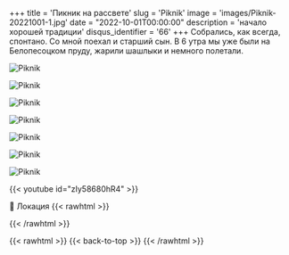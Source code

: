 +++
title = 'Пикник на рассвете'
slug = 'Piknik'
image = 'images/Piknik-20221001-1.jpg'
date = "2022-10-01T00:00:00"
description = 'начало хорошей традиции'
disqus_identifier = '66'
+++
Собрались, как всегда, спонтано. Со мной поехал и старший сын.
В 6 утра мы уже были на Белопесоцком пруду, жарили шашлыки и немного полетали.

![Piknik](/images/Piknik-20221001-2.jpg)

![Piknik](/images/Piknik-20221001-3.jpg)

![Piknik](/images/Piknik-20221001-4.jpg)

![Piknik](/images/Piknik-20221001-5.jpg)

![Piknik](/images/Piknik-20221001-6.jpg)

![Piknik](/images/Piknik-20221001-7.jpg)

![Piknik](/images/Piknik-20221001-8.jpg)

{{< youtube id="zIy58680hR4" >}}

📍 Локация
{{< rawhtml >}}
<div class="yandex-map-container">
<script type="text/javascript" charset="utf-8" async src="https://api-maps.yandex.ru/services/constructor/1.0/js/?um=constructor%3A065c1ae1716433304b19614e3577ffe2f0180ac6e8f2426f737c9252ff515428&amp;width=800&amp;height=400&amp;lang=ru_RU&amp;scroll=true"></script>
</div>
{{< /rawhtml >}}

{{< rawhtml >}}
{{< back-to-top >}}
{{< /rawhtml >}}